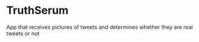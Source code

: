 # TruthSerum
App that receives pictures of tweets and determines whether they are real tweets or not
